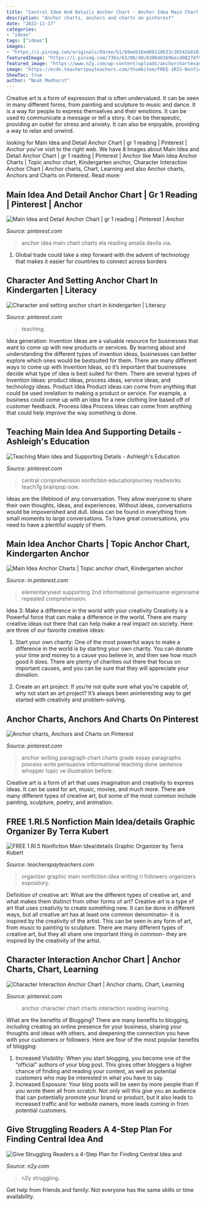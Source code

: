 ```yaml
---
title: "Central Idea And Details Anchor Chart - Anchor Idea Main Chart Charts Ela Reading Amalia Davila Via"
description: "Anchor charts, anchors and charts on pinterest"
date: "2022-11-17"
categories:
- "ideas"
tags: ["ideas"]
images:
- "https://i.pinimg.com/originals/69/ee/b1/69eeb16ed08110b33c30542b81038daa.jpg"
featuredImage: "https://i.pinimg.com/736x/63/06/40/630640369bec408274f92642b6c3ca72.jpg"
featured_image: "https://www.n2y.com/wp-content/uploads/anchorchartexample.jpg"
image: "https://ecdn.teacherspayteachers.com/thumbitem/FREE-1RI5-Nonfiction-Main-Ideadetails-Graphic-Organizer-1376758145/original-346016-2.jpg"
ShowToc: true
author: "Noah Medhurst"
---
```



Creative art is a form of expression that is often undervalued. It can be seen in many different forms, from painting and sculpture to music and dance. It is a way for people to express themselves and their emotions. It can be used to communicate a message or tell a story. It can be therapeutic, providing an outlet for stress and anxiety. It can also be enjoyable, providing a way to relax and unwind.

	

		
looking for Main Idea and Detail Anchor Chart | gr 1 reading | Pinterest | Anchor you've visit to the right web. We have 8 Images about Main Idea and Detail Anchor Chart | gr 1 reading | Pinterest | Anchor like Main Idea Anchor Charts | Topic anchor chart, Kindergarten anchor, Character Interaction Anchor Chart | Anchor charts, Chart, Learning and also Anchor charts, Anchors and Charts on Pinterest. Read more:
		
    
## Main Idea And Detail Anchor Chart | Gr 1 Reading | Pinterest | Anchor

<img loading=lazy src="https://s-media-cache-ak0.pinimg.com/736x/b3/8a/0e/b38a0ef401758e513107af07f1676800.jpg" onerror="this.onerror=null;this.src='https://tse1.mm.bing.net/th?id=OIP.B8Oj1kqkgZ1PcaCPvQoHiwHaJ3&amp;pid=15.1';" alt="Main Idea and Detail Anchor Chart | gr 1 reading | Pinterest | Anchor">

_Source: pinterest.com_

>anchor idea main chart charts ela reading amalia davila via. 

	

1. Global trade could take a step forward with the advent of technology that makes it easier for countries to connect across borders 

    
## Character And Setting Anchor Chart In Kindergarten | Literacy

<img loading=lazy src="https://s-media-cache-ak0.pinimg.com/736x/b3/17/f7/b317f7c6822d9a1336c450dc193592be.jpg" onerror="this.onerror=null;this.src='https://tse3.mm.bing.net/th?id=OIP.DYtRLux3VUdanMGs4AgTRwHaJ3&amp;pid=15.1';" alt="Character and setting anchor chart in kindergarten | Literacy">

_Source: pinterest.com_

>teaching. 

	

Idea generation:
Invention Ideas are a valuable resource for businesses that want to come up with new products or services. By learning about and understanding the different types of invention ideas, businesses can better explore which ones would be bestsuited for them. There are many different ways to come up with Invention Ideas, so it’s important that businesses decide what type of idea is best suited for them.
There are several types of Invention Ideas: product ideas, process ideas, service ideas, and technology ideas. Product Idea 
Product ideas can come from anything that could be used inrelation to making a product or service. For example, a business could come up with an idea for a new clothing line based off of customer feedback. Process Idea 
Process Ideas can come from anything that could help improve the way something is done.

    
## Teaching Main Idea And Supporting Details - Ashleigh&#039;s Education

<img loading=lazy src="https://i.pinimg.com/736x/63/06/40/630640369bec408274f92642b6c3ca72.jpg" onerror="this.onerror=null;this.src='https://tse1.mm.bing.net/th?id=OIP.HUq_2sJ4ks9Q1lYVYcWFJQHaJ6&amp;pid=15.1';" alt="Teaching Main Idea and Supporting Details - Ashleigh&#039;s Education">

_Source: pinterest.com_

>central comprehension nonfiction educationjourney readworks teach7g brainpop oow. 

	

Ideas are the lifeblood of any conversation. They allow everyone to share their own thoughts, ideas, and experiences. Without ideas, conversations would be impoverished and dull. Ideas can be found in everything from small moments to large conversations. To have great conversations, you need to have a plentiful supply of them.

    
## Main Idea Anchor Charts | Topic Anchor Chart, Kindergarten Anchor

<img loading=lazy src="https://i.pinimg.com/originals/69/ee/b1/69eeb16ed08110b33c30542b81038daa.jpg" onerror="this.onerror=null;this.src='https://tse4.mm.bing.net/th?id=OIP.OMysHhoVyqPyJqCP-VbO-wHaJ4&amp;pid=15.1';" alt="Main Idea Anchor Charts | Topic anchor chart, Kindergarten anchor">

_Source: in.pinterest.com_

>elementarynest supporting 2nd informational gemeinsame eigenname repeated comprehension. 

	

Idea 3: Make a difference in the world with your creativity
Creativity is a Powerful force that can make a difference in the world. There are many creative ideas out there that can help make a real impact on society. Here are three of our favorite creative ideas:
1. Start your own charity: One of the most powerful ways to make a difference in the world is by starting your own charity. You can donate your time and money to a cause you believe in, and then see how much good it does. There are plenty of charities out there that focus on important causes, and you can be sure that they will appreciate your donation.

2. Create an art project: If you’re not quite sure what you’re capable of, why not start an art project? It’s always been aninteresting way to get started with creativity and problem-solving.

    
## Anchor Charts, Anchors And Charts On Pinterest

<img loading=lazy src="https://s-media-cache-ak0.pinimg.com/564x/78/65/86/786586101af117313ac3296e9833e016.jpg" onerror="this.onerror=null;this.src='https://tse2.mm.bing.net/th?id=OIP.lvHmLQpkpLLFRUc-EzElkQAAAA&amp;pid=15.1';" alt="Anchor charts, Anchors and Charts on Pinterest">

_Source: pinterest.com_

>anchor writing paragraph chart charts grade essay paragraphs process write persuasive informational teaching done sentence whopper topic ve illustration before. 

	

Creative art is a form of art that uses imagination and creativity to express ideas. It can be used for art, music, movies, and much more. There are many different types of creative art, but some of the most common include painting, sculpture, poetry, and animation.

    
## FREE 1.RI.5 Nonfiction Main Idea/details Graphic Organizer By Terra Kubert

<img loading=lazy src="https://ecdn.teacherspayteachers.com/thumbitem/FREE-1RI5-Nonfiction-Main-Ideadetails-Graphic-Organizer-1376758145/original-346016-2.jpg" onerror="this.onerror=null;this.src='https://tse3.mm.bing.net/th?id=OIP.aGzK0Q6Sw-o18vdzDPA7-AAAAA&amp;pid=15.1';" alt="FREE 1.RI.5 Nonfiction Main Idea/details Graphic Organizer by Terra Kubert">

_Source: teacherspayteachers.com_

>organizer graphic main nonfiction idea writing ri followers organizers expository. 

	

Definition of creative art: What are the different types of creative art, and what makes them distinct from other forms of art?
Creative art is a type of art that uses creativity to create something new. It can be done in different ways, but all creative art has at least one common denominator- it is inspired by the creativity of the artist. This can be seen in any form of art, from music to painting to sculpture. There are many different types of creative art, but they all share one important thing in common- they are inspired by the creativity of the artist.

    
## Character Interaction Anchor Chart | Anchor Charts, Chart, Learning

<img loading=lazy src="https://i.pinimg.com/736x/5d/44/b5/5d44b52650ace269070faaf031681fb6--anchor-chart-anchors.jpg" onerror="this.onerror=null;this.src='https://tse4.mm.bing.net/th?id=OIP.UlJFNUmwbGuFLVr_C4KzbwHaJ3&amp;pid=15.1';" alt="Character Interaction Anchor Chart | Anchor charts, Chart, Learning">

_Source: pinterest.com_

>anchor character chart charts interaction reading learning. 

	

What are the benefits of Blogging?
There are many benefits to blogging, including creating an online presence for your business, sharing your thoughts and ideas with others, and deepening the connection you have with your customers or followers. Here are four of the most popular benefits of blogging: 
1. Increased Visibility: When you start blogging, you become one of the “official” authors of your blog post. This gives other bloggers a higher chance of finding and reading your content, as well as potential customers who may be interested in what you have to say. 
2. Increased Exposure: Your blog posts will be seen by more people than if you wrote them all from scratch. Not only will this give you an audience that can potentially promote your brand or product, but it also leads to increased traffic and for website owners, more leads coming in from potential customers. 

    
## Give Struggling Readers A 4-Step Plan For Finding Central Idea And

<img loading=lazy src="https://www.n2y.com/wp-content/uploads/anchorchartexample.jpg" onerror="this.onerror=null;this.src='https://tse1.mm.bing.net/th?id=OIP.3dI7eddJ1oiaui6-MqdNiwAAAA&amp;pid=15.1';" alt="Give Struggling Readers a 4-Step Plan for Finding Central Idea and">

_Source: n2y.com_

>n2y struggling. 

	

Get help from friends and family: Not everyone has the same skills or time availability.

